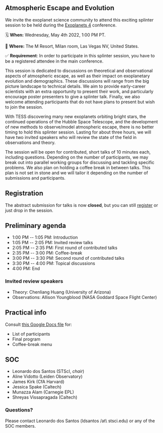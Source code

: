 ## Atmospheric Escape and Evolution

We invite the exoplanet science community to attend this exciting splinter session to be held during the [Exoplanets 4](https://aas.org/meetings/aastcs9/exoplanets) conference.

🗓 **When:** Wednesday, May 4th 2022, 1:00 PM PT.

📍 **Where:** The M Resort, Milan room, Las Vegas NV, United States.

✅ **Requirement**: In order to participate in this splinter session, you have to be a registered attendee in the main conference.

This session is dedicated to discussions on theoretical and observational aspects of atmospheric escape, as well as their impact on exoplanetary evolution and demographics. These discussions will range from the big picture landscape to technical details. We aim to provide early-career scientists with an extra opportunity to present their work, and particularly encourage poster presenters to give a splinter talk. Finally, we also welcome attending participants that do not have plans to present but wish to join the session. 

With TESS discovering many new exoplanets orbiting bright stars, the continued operations of the Hubble Space Telescope, and the development of new methods to observe/model atmospheric escape, there is no better timing to hold this splinter session. Lasting for about three hours, we will have two invited speakers who will review the state of the field in observations and theory. 

The session will be open for contributed, short talks of 10 minutes each, including questions. Depending on the number of participants, we may break out into parallel working groups for discussing and tackling specific problems. We also plan on holding a coffee break in between talks. This plan is not set in stone and we will tailor it depending on the number of submissions and participants.

## Registration

The abstract submission for talks is now **closed**, but you can still [register](https://forms.gle/DjKvoFWkuh4tBTsh6) or just drop in the session.

## Preliminary agenda

- 1:00 PM -- 1:05 PM: Introduction
- 1:05 PM -- 2:05 PM: Invited review talks
- 2:05 PM -- 2:35 PM: First round of contributed talks
- 2:35 PM -- 3:00 PM: Coffee-break
- 3:00 PM -- 3:30 PM: Second round of contributed talks
- 3:30 PM -- 4:00 PM: Topical discussions
- 4:00 PM: End

### Invited review speakers

- Theory: Chenliang Huang (University of Arizona)
- Observations: Allison Youngblood (NASA Goddard Space Flight Center)

## Practical info

Consult [this Google Docs file](https://docs.google.com/document/d/12_a5MZhwhOunWNOSOEwcRRMulfxoNSc5MY5VZAkGN7s/edit?usp=sharing) for:

- List of participants
- Final program
- Coffee-break menu

## SOC

- Leonardo dos Santos (STScI, *chair*)
- Aline Vidotto (Leiden Observatory)
- James Kirk (CfA Harvard)
- Jessica Spake (Caltech)
- Munazza Alam (Carnegie EPL)
- Shreyas Vissapragada (Caltech)

### Questions?

Please contact Leonardo dos Santos (ldsantos /at\ stsci.edu) or any of the SOC members.
